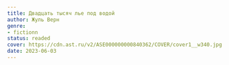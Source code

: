 ```yaml
---
title: Двадцать тысяч лье под водой
author: Жуль Верн
genre:
- fictionn
status: readed
cover: https://cdn.ast.ru/v2/ASE000000000840362/COVER/cover1__w340.jpg
date: 2023-06-03
---
```


